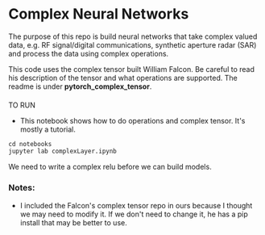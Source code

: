 # Complex Neural Networks
The purpose of this repo is build neural networks that take complex valued data, e.g. RF signal/digital communications, synthetic aperture radar (SAR) and process the data using complex operations. 


This code uses the complex tensor built William Falcon. Be careful to read his description of the tensor and what operations are supported. The readme is under **pytorch_complex_tensor**.

####
 TO RUN



* This notebook shows how to do operations and complex tensor. It's mostly a tutorial.
```python
cd notebooks
jupyter lab complexLayer.ipynb
```
We need to write a complex relu before we can build models. 

### Notes:
  - I included the Falcon's complex tensor repo in ours because I thought we may need to modify it. If we don't need to change it, he has a pip install that may be better to use.
  


